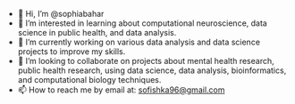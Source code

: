 - 👋 Hi, I’m @sophiabahar
- 👀 I’m interested in learning about computational neuroscience, data science in public health, and data analysis. 
- 🌱 I’m currently working on various data analysis and data science projects to improve my skills. 
- 💞️ I’m looking to collaborate on projects about mental health research, public health research, using data science, data analysis, bioinformatics, and computational biology techniques. 
- 📫 How to reach me by email at: sofishka96@gmail.com 

<!---
sophiabahar/sophiabahar is a ✨ special ✨ repository because its `README.md` (this file) appears on your GitHub profile.
You can click the Preview link to take a look at your changes.
--->
